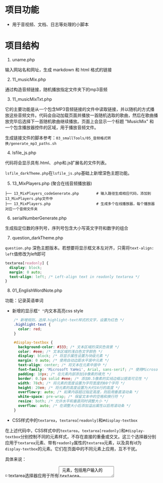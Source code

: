 # 项目功能

- 用于音视频、文档、日志等处理的小脚本


# 项目结构

1. uname.php

输入网站名和网址，生成 markdown 和 html 格式的链接

2. 11_musicMix.php

通过构造音频链接，随机播放指定文件夹下的mp3音频

3. 11_musicMixTxt.php

它的主要功能是从一个包含MP3音频链接的文件中读取链接，并以随机的方式播放这些音频文件。代码会自动加载页面并播放一首随机选取的歌曲，然后在歌曲播放完毕后选择下一首随机歌曲继续播放。页面上会显示一个标题 "MusicMix" 和一个包含播放器控件的区域，用于播放音频文件。

生成链接文件的脚本参考：`03_smallTools/05_音频格式转换/generate_mp3_paths.sh`

4. lsfile_js.php

代码将会显示具有.html、.php和.js扩展名的文件列表。

`lsfile_darkTheme.php`在`lsfile_js.php`基础上新增深色主题功能。

5. 13_MixPlayers.php (聚合在线音频播放器) 

```
├── 13_MixPlayers_codeGenerate.php        # 输入路径生成相应代码，添加到13_MixPlayers.php文件中
├── 13_MixPlayers.php                     # 生成多个在线播放器，每个播放器对应一个音频文件夹

```

6. serialNumberGenerate.php

生成指定位数的序列号，序列号包含大小写英文字符和数字的组合


7. question_darkTheme.php

`question.php` 深色主题版本。若想要将显示框文本左对齐，只需将`text-align: left`值修改为left即可

```css
textarea[readonly] {
  display: block;
  margin: 0 auto;
  text-align: left; /* Left-align text in readonly textarea */
}
```

8. 01_EnglishWordNote.php

功能：记录英语单词

- 新增的显示框`" "`内文本高亮css style

```css
    /* 新增规则，选择.highlight-text样式的文字，设置为红色 */
    .highlight-text {
      color: red;
    }

    #display-textbox {
      background-color: #333; /* 文本区域的深灰色背景 */
      color: #eee; /* 文本区域的浅白色文字颜色 */
      display: block; /* 将显示属性设置为块级元素 */
      margin: 0 auto; /* 使用自动边距水平居中元素 */
      text-align: center; /* 将文本在元素中居中 */
      font-family: 'Microsoft YaHei', Arial, sans-serif; /* 使用Microsoft YaHei、Arial或sans-serif作为首选字体 */
      padding: 10px; /* 在元素内部添加10像素的填充 */
      border: 0.5px solid #eee; /* 添加0.5像素的实线边框以提高可见性 */
      width: 78ch; /* 将元素的宽度设置为字符宽度的80个字符 */
      height: 20em; /* 将元素的高度设置为大约16行的高度 */
      overflow-y: auto; /* 如果内容超过指定高度，则启用垂直滚动条 */
      white-space: pre-wrap; /* 保留文本中的空格和换行符 */
      resize: both; /* 允许水平和垂直同时调整大小 */
      overflow: auto; /* 在调整大小后添加溢出属性以启用滚动条 */
    }
```

- CSS样式中的`textarea`，`textarea[readonly]`和`#display-textbox`

在上述代码中，CSS样式中的`textarea`，`textarea[readonly]`和`#display-textbox`分别控制不同的元素样式，不存在直接的重叠或交叉。这三个选择器分别应用于`textarea`元素、带有`readonly`属性的`textarea`元素，以及具有id为`display-textbox`的元素。它们在页面中的不同元素上应用，互不干扰。

具体来说：

◽ textarea选择器应用于所有<textarea> 元素，包括用户输入的textarea。
◽ textarea[readonly]选择器应用于带有readonly属性的<textarea> 元素，使其在只读状态下具有不同的样式。
◽ #display-textbox选择器应用于具有id为display-textbox的元素，这个元素可能是用于显示内容的div。

因此，这些选择器不会导致样式冲突，各自独立地应用于它们所指定的元素。




# 部署环境






